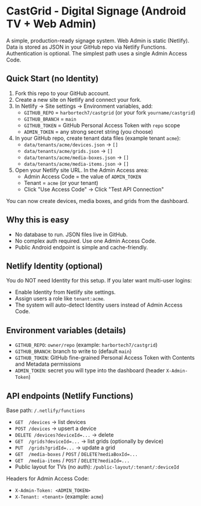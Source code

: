 # CastGrid - Digital Signage (Android TV + Web Admin)

A simple, production-ready signage system. Web Admin is static (Netlify). Data is stored as JSON in your GitHub repo via Netlify Functions. Authentication is optional. The simplest path uses a single Admin Access Code.

## Quick Start (no Identity)

1) Fork this repo to your GitHub account.
2) Create a new site on Netlify and connect your fork.
3) In Netlify → Site settings → Environment variables, add:
   - `GITHUB_REPO` = `harbortech7/castgrid` (or your fork `yourname/castgrid`)
   - `GITHUB_BRANCH` = `main`
   - `GITHUB_TOKEN` = GitHub Personal Access Token with `repo` scope
   - `ADMIN_TOKEN` = any strong secret string (you choose)
4) In your GitHub repo, create tenant data files (example tenant `acme`):
   - `data/tenants/acme/devices.json` → `[]`
   - `data/tenants/acme/grids.json` → `[]`
   - `data/tenants/acme/media-boxes.json` → `[]`
   - `data/tenants/acme/media-items.json` → `[]`
5) Open your Netlify site URL. In the Admin Access area:
   - Admin Access Code = the value of `ADMIN_TOKEN`
   - Tenant = `acme` (or your tenant)
   - Click "Use Access Code" → Click "Test API Connection"

You can now create devices, media boxes, and grids from the dashboard.

## Why this is easy

- No database to run. JSON files live in GitHub.
- No complex auth required. Use one Admin Access Code.
- Public Android endpoint is simple and cache-friendly.

## Netlify Identity (optional)

You do NOT need Identity for this setup. If you later want multi-user logins:
- Enable Identity from Netlify site settings.
- Assign users a role like `tenant:acme`.
- The system will auto-detect Identity users instead of Admin Access Code.

## Environment variables (details)

- `GITHUB_REPO`: `owner/repo` (example: `harbortech7/castgrid`)
- `GITHUB_BRANCH`: branch to write to (default `main`)
- `GITHUB_TOKEN`: GitHub fine-grained Personal Access Token with Contents and Metadata permissions
- `ADMIN_TOKEN`: secret you will type into the dashboard (header `X-Admin-Token`)

## API endpoints (Netlify Functions)

Base path: `/.netlify/functions`

- `GET  /devices` → list devices
- `POST /devices` → upsert a device
- `DELETE /devices?deviceId=...` → delete
- `GET  /grids?deviceId=...` → list grids (optionally by device)
- `PUT  /grids?gridId=...` → update a grid
- `GET  /media-boxes` / `POST` / `DELETE?mediaBoxId=...`
- `GET  /media-items` / `POST` / `DELETE?mediaId=...`
- Public layout for TVs (no auth): `/public-layout/:tenant/:deviceId`

Headers for Admin Access Code:
- `X-Admin-Token: <ADMIN_TOKEN>`
- `X-Tenant: <tenant>` (example: `acme`)

